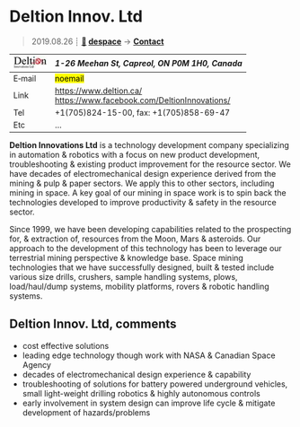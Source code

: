 # Deltion Innov. Ltd
> 2019.08.26 ┊ **[🚀](../index/index.md) [despace](index.md)** → **[Contact](contact.md)**

|[![](f/contact/d/deltion_logo1_thumb.jpg)](f/contact/d/deltion_logo1.png)|*1-26 Meehan St, Capreol, ON P0M 1H0, Canada*|
|:--|:--|
|E‑mail| <mark>noemail</mark> |
|Link| <https://www.deltion.ca/><br> <https://www.facebook.com/DeltionInnovations/> |
|Tel| +1(705)824-15-00, fax: +1(705)858-69-47 |
|Etc| … |

**Deltion Innovations Ltd** is a technology development company specializing in automation & robotics with a focus on new product development, troubleshooting & existing product improvement for the resource sector.  We have decades of electromechanical design experience derived from the mining & pulp & paper sectors.  We apply this to other sectors, including mining in space.  A key goal of our mining in space work is to spin back the technologies developed to improve productivity & safety in the resource sector.

Since 1999, we have been developing capabilities related to the prospecting for, & extraction of, resources from the Moon, Mars & asteroids. Our approach to the development of this technology has been to leverage our terrestrial mining perspective & knowledge base. Space mining technologies that we have successfully designed, built & tested include  various size drills, crushers, sample handling systems, plows, load/haul/dump systems, mobility platforms, rovers & robotic handling systems.


<p style="page-break-after:always"> </p>

## Deltion Innov. Ltd, comments

   - cost effective solutions
   - leading edge technology though work with NASA & Canadian Space Agency
   - decades of electromechanical design experience & capability
   - troubleshooting of solutions for battery powered underground vehicles, small light-weight drilling robotics & highly autonomous controls
   - early involvement in system design can improve life cycle & mitigate development of hazards/problems
